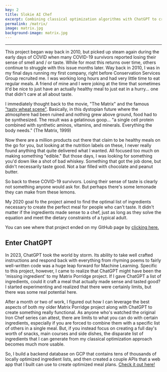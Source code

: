 ```yaml
---
key: 2
title: Slokie AI Chef
excerpt: Combining classical optimization algorithms with ChatGPT to create the optimal mealplan.
permalink: /matrix/
image: matrix.jpg
background-image: matrix.jpg
---
```


<hr />

This project began way back in 2010, but picked up steam again during the early days of COVID when many COVID-19 survivors reported losing their sense of smell and / or taste. While for most this returns over time, others continue to struggle with this issue months later. Way back in 2010, I was in my final days running my first company, right before Conservation Services Group recruited me. I was working long hours and had very little time to eat regular meals. A friend of mine and I were joking at the time that sometimes it'd be nice to just have an actually healthy meal to just eat in a hurry... one that didn't care at all about taste. 

I immediately thought back to the movie, "The Matrix" and the famous ["tasty wheat scene"](https://www.youtube.com/watch?v=v1EcrD5IyxM). Basically, in this dystopian future where the atmosphere had been ruined and nothing grew above ground, food had to be synthesized. The result was a gelatinous goop... "a single cell protein combined with synthetic aminos, vitamins, and minerals. Everything the body needs." (The Matrix, 1999)

Now there are a million products out there that claim to be healthy meals on the go for you, but looking at the nutrition labels on these, I never really found anything that quite delivered what I wanted. All focused too much on making something "edible." But those days, I was looking for something you'd down like a shot of bad whiskey. Something that got the job done, but didn't necessarily taste good. Not a bar filled with chocolate and peanut butter.

So back to these COVID-19 survivors. Losing their sense of taste is clearly not something anyone would ask for. But perhaps there's some lemonade they can make from these lemons. 

My 2020 goal fo the project aimed to find the optimal list of ingredients necessary to create the perfect meal for people who can't taste. It didn't matter if the ingredients made sense to a chef, just as long as they solve the equation and meet the dietary constraints of a typical adult.

You can see where that project ended on my GitHub page by [clicking here.](https://github.com/M00NSH0T/Matrix_Porridge)

## Enter ChatGPT

In 2023, ChatGPT took the world by storm. Its ability to take well crafted instructions and respond back with everything from rhyming poems to fairly well-written code was a huge leap forward for Machine Learning. Specific to this project, however, I came to realize that ChatGPT might have been the 'missing ingredient' to my Matrix Porridge project. If I gave ChatGPT a list of ingredients, could it craft a meal that actually made sense and tasted good? I started experimenting and realized that there were certainly limits, but there was some real potential here.

After a month or two of work, I figured out how I can leverage the best aspects of both my older Matrix Porridge project along with ChatGPT to create something really functional. As anyone who's watched the original Iron Chef series can attest, there are limits to what you can do with certain ingredients, especially if you are forced to combine them with a specific list of others in a single meal. But, if you instead focus on creating a full day's worth of snacks, main courses and side dishes, the disparate list of ingredients that I can generate from my classical optimization approach becomes much more usable.

So, I build a backend database on GCP that contains tens of thousands of locally optimized ingredient lists, and then created a couple APIs that a web app that I built can use to create optimized meal plans. [Check it out here!](https://slokie.com/pages/the-slokie-chef)

